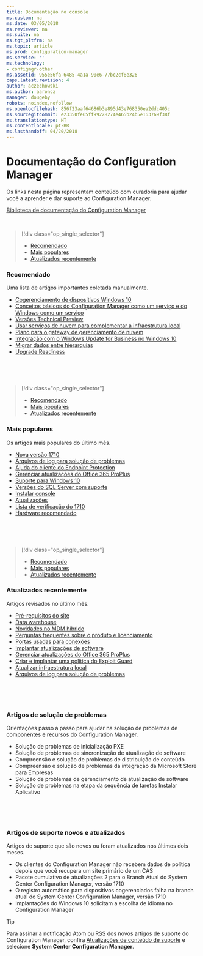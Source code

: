 ```yaml
---
title: Documentação no console
ms.custom: na
ms.date: 03/05/2018
ms.reviewer: na
ms.suite: na
ms.tgt_pltfrm: na
ms.topic: article
ms.prod: configuration-manager
ms.service: ''
ms.technology:
- configmgr-other
ms.assetid: 955e56fa-6485-4a1a-90e6-77bc2cf8e326
caps.latest.revision: 4
author: aczechowski
ms.author: aaroncz
manager: dougeby
robots: noindex,nofollow
ms.openlocfilehash: 856f23aaf64686b3e895d43e768350ea2ddc405c
ms.sourcegitcommit: e23350fe65ff99228274e465b24b5e163769f38f
ms.translationtype: HT
ms.contentlocale: pt-BR
ms.lasthandoff: 04/20/2018
---
```

<!-- 
TFS 1357546
This page displays in-console, under the Support workspace, Documentation node. 
-->


# <a name="configuration-manager-documentation"></a>Documentação do Configuration Manager
Os links nesta página representam conteúdo com curadoria para ajudar você a aprender e dar suporte ao Configuration Manager. 

[Biblioteca de documentação do Configuration Manager](https://docs.microsoft.com/sccm)


</br>

<a name="bkmk_recommend"></a>  

> [!div class="op_single_selector"]
> - [Recomendado](#bkmk_recommend)
> - [Mais populares](#bkmk_trend)
> - [Atualizados recentemente](#bkmk_update)

### <a name="recommended"></a>Recomendado 
Uma lista de artigos importantes coletada manualmente.

- [Cogerenciamento de dispositivos Windows 10](/sccm/core/clients/manage/co-management-overview)
- [Conceitos básicos do Configuration Manager como um serviço e do Windows como um serviço](/sccm/core/understand/configuration-manager-and-windows-as-service)
- [Versões Technical Preview](/sccm/core/get-started/technical-preview)
- [Usar serviços de nuvem para complementar a infraestrutura local](/sccm/core/understand/use-cloud-services)
- [Plano para o gateway de gerenciamento de nuvem](/sccm/core/clients/manage/plan-cloud-management-gateway)
- [Integração com o Windows Update for Business no Windows 10](/sccm/sum/deploy-use/integrate-windows-update-for-business-windows-10)
- [Migrar dados entre hierarquias](/sccm/core/migration/migrate-data-between-hierarchies)
- [Upgrade Readiness](/sccm/core/clients/manage/upgrade/upgrade-analytics)


</br>

</br>

</br>

<a name="bkmk_trend"></a>  

> [!div class="op_single_selector"]
> - [Recomendado](#bkmk_recommend)
> - [Mais populares](#bkmk_trend)
> - [Atualizados recentemente](#bkmk_update)

### <a name="trending"></a>Mais populares
Os artigos mais populares do último mês.

- [Nova versão 1710](/sccm/core/plan-design/changes/whats-new-in-version-1710)
- [Arquivos de log para solução de problemas](/sccm/core/plan-design/hierarchy/log-files)
- [Ajuda do cliente do Endpoint Protection](/sccm/protect/deploy-use/endpoint-protection-client-help)
- [Gerenciar atualizações do Office 365 ProPlus](/sccm/sum/deploy-use/manage-office-365-proplus-updates)
- [Suporte para Windows 10](/sccm/core/plan-design/configs/support-for-windows-10)
- [Versões do SQL Server com suporte](/sccm/core/plan-design/configs/support-for-sql-server-versions)
- [Instalar console](/sccm/core/servers/deploy/install/install-consoles)
- [Atualizações](/sccm/core/servers/manage/updates)
- [Lista de verificação do 1710](/sccm/core/servers/manage/checklist-for-installing-update-1710)
- [Hardware recomendado](/sccm/core/plan-design/configs/recommended-hardware)


</br>

</br>

</br>

<a name="bkmk_update"></a>  

> [!div class="op_single_selector"]
> - [Recomendado](#bkmk_recommend)
> - [Mais populares](#bkmk_trend)
> - [Atualizados recentemente](#bkmk_update)

### <a name="recently-updated"></a>Atualizados recentemente
Artigos revisados no último mês.

- [Pré-requisitos do site](/sccm/core/plan-design/configs/site-and-site-system-prerequisites)
- [Data warehouse](/sccm/core/servers/manage/data-warehouse)
- [Novidades no MDM híbrido](/sccm/mdm/understand/whats-new-in-hybrid-mobile-device-management)
- [Perguntas frequentes sobre o produto e licenciamento](/sccm/core/understand/product-and-licensing-faq)
- [Portas usadas para conexões](/sccm/core/plan-design/hierarchy/ports)
- [Implantar atualizações de software](/sccm/sum/deploy-use/deploy-software-updates)
- [Gerenciar atualizações do Office 365 ProPlus](/sccm/sum/deploy-use/manage-office-365-proplus-updates)
- [Criar e implantar uma política do Exploit Guard](/sccm/protect/deploy-use/create-deploy-exploit-guard-policy)
- [Atualizar infraestrutura local](/sccm/core/servers/manage/upgrade-on-premises-infrastructure)
- [Arquivos de log para solução de problemas](/sccm/core/plan-design/hierarchy/log-files)



</br>

</br>

</br>

### <a name="troubleshooting-articles"></a>Artigos de solução de problemas
Orientações passo a passo para ajudar na solução de problemas de componentes e recursos do Configuration Manager.

- Solução de problemas de inicialização PXE  
- Solução de problemas de sincronização de atualização de software  
- Compreensão e solução de problemas de distribuição de conteúdo  
- Compreensão e solução de problemas da integração da Microsoft Store para Empresas  
- Solução de problemas de gerenciamento de atualização de software  
- Solução de problemas na etapa da sequência de tarefas Instalar Aplicativo  


</br>

</br>

</br>

### <a name="new-and-updated-support-articles"></a>Artigos de suporte novos e atualizados
Artigos de suporte que são novos ou foram atualizados nos últimos dois meses.

- Os clientes do Configuration Manager não recebem dados de política depois que você recupera um site primário de um CAS  
- Pacote cumulativo de atualizações 2 para o Branch Atual do System Center Configuration Manager, versão 1710  
- O registro automático para dispositivos cogerenciados falha na branch atual do System Center Configuration Manager, versão 1710  
- Implantações do Windows 10 solicitam a escolha de idioma no Configuration Manager  

> [!Tip]  
> Para assinar a notificação Atom ou RSS dos novos artigos de suporte do Configuration Manager, confira [Atualizações de conteúdo de suporte](https://support.microsoft.com/help/4089498/) e selecione **System Center Configuration Manager**.  
